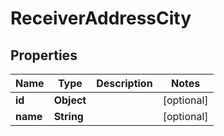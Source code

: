 
# ReceiverAddressCity

## Properties
Name | Type | Description | Notes
------------ | ------------- | ------------- | -------------
**id** | **Object** |  |  [optional]
**name** | **String** |  |  [optional]



